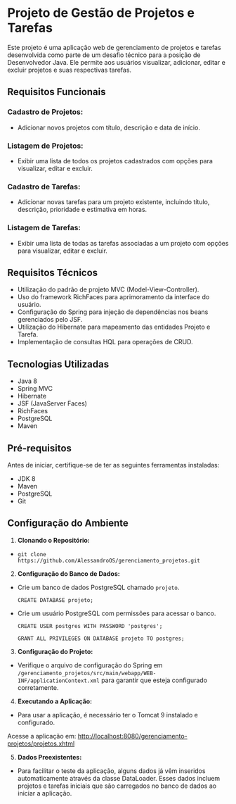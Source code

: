 # Projeto de Gestão de Projetos e Tarefas

Este projeto é uma aplicação web de gerenciamento de projetos e tarefas desenvolvida como parte de um desafio técnico para a posição de Desenvolvedor Java. Ele permite aos usuários visualizar, adicionar, editar e excluir projetos e suas respectivas tarefas.

## Requisitos Funcionais

### Cadastro de Projetos:
- Adicionar novos projetos com título, descrição e data de início.
  
### Listagem de Projetos:
- Exibir uma lista de todos os projetos cadastrados com opções para visualizar, editar e excluir.

### Cadastro de Tarefas:
- Adicionar novas tarefas para um projeto existente, incluindo título, descrição, prioridade e estimativa em horas.

### Listagem de Tarefas:
- Exibir uma lista de todas as tarefas associadas a um projeto com opções para visualizar, editar e excluir.

## Requisitos Técnicos

- Utilização do padrão de projeto MVC (Model-View-Controller).
- Uso do framework RichFaces para aprimoramento da interface do usuário.
- Configuração do Spring para injeção de dependências nos beans gerenciados pelo JSF.
- Utilização do Hibernate para mapeamento das entidades Projeto e Tarefa.
- Implementação de consultas HQL para operações de CRUD.

## Tecnologias Utilizadas

- Java 8
- Spring MVC
- Hibernate
- JSF (JavaServer Faces)
- RichFaces
- PostgreSQL
- Maven

## Pré-requisitos

Antes de iniciar, certifique-se de ter as seguintes ferramentas instaladas:

- JDK 8
- Maven
- PostgreSQL
- Git

## Configuração do Ambiente

1. **Clonando o Repositório:**

- `git clone https://github.com/AlessandroOS/gerenciamento_projetos.git`

2. **Configuração do Banco de Dados:**
- Crie um banco de dados PostgreSQL chamado `projeto`.
  
  `CREATE DATABASE projeto;`

- Crie um usuário PostgreSQL com permissões para acessar o banco.
  
  `CREATE USER postgres WITH PASSWORD 'postgres';`
  
  `GRANT ALL PRIVILEGES ON DATABASE projeto TO postgres;`

3. **Configuração do Projeto:**
- Verifique o arquivo de configuração do Spring em `/gerenciamento_projetos/src/main/webapp/WEB-INF/applicationContext.xml` para garantir que esteja configurado corretamente.

4. **Executando a Aplicação:**
- Para usar a aplicação, é necessário ter o Tomcat 9 instalado e configurado.
  
Acesse a aplicação em: [http://localhost:8080/gerenciamento-projetos/projetos.xhtml](http://localhost:8080/gerenciamento-projetos/projetos.xhtml)

5. **Dados Preexistentes:**
- Para facilitar o teste da aplicação, alguns dados já vêm inseridos automaticamente através da classe DataLoader. Esses dados incluem projetos e tarefas iniciais que são carregados no banco de dados ao iniciar a aplicação.
